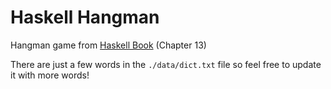 # Haskell Hangman

Hangman game from [Haskell Book](http://haskellbook.com/) (Chapter 13)


There are just a few words in the `./data/dict.txt` file so feel free to update it with more words!
